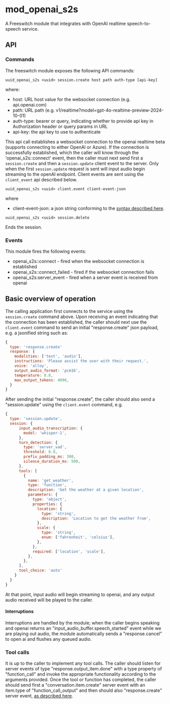 # mod_openai_s2s

A Freeswitch module that integrates with OpenAI realtime speech-to-speech service.

## API

### Commands
The freeswitch module exposes the following API commands:

```
uuid_openai_s2s <uuid> session.create host path auth-type [api-key]
```
where:
- host: URL host value for the websocket connection (e.g. api.openai.com)
- path: URL path (e.g. v1/realtime?model=gpt-4o-realtime-preview-2024-10-01)
- auth-type: bearer or query, indicating whether to provide api key in Authorization header or query params in URL
- api-key: the api key to use to authenticate

This api call establishes a websocket connection to the openai realtime beta (supports connecting to either OpenAI or Azure).  If the connection is successfully established, which the caller will know through the 'openai_s2s::connect' event, then the caller must next send first a `session.create` and then a `session.update` client event to the server.  Only when the first `session.update` request is sent will input audio begin streaming to the openAI endpoint.  Client events are sent using the `client_event` api described below.

```
uuid_openai_s2s <uuid> client.event client-event-json
```
where
- client-event-json: a json string conforming to the [syntax described here](https://platform.openai.com/docs/guides/realtime/client-events).

```
uuid_openai_s2s <uuid> session.delete
```
Ends the session.

### Events
This module fires the following events:
- openai_s2s::connect - fired when the websocket connection is established
- openai_s2s::connect_failed - fired if the websocket connection fails
- openai_s2s:server_event - fired when a server event is received from openai

## Basic overview of operation

The calling application first connects to the service using the `session.create` command above. Upon receiving an event indicating that the connection has been established, the caller should next use the `client.event` command to send an initial "response.create" json payload, e.g. a jsonified string such as:

```js
{
  type: 'response.create'
  response: {
    modalities: ['text', 'audio'],
    instructions: 'Please assist the user with their request.',
    voice: 'alloy',
    output_audio_format: 'pcm16',
    temperature: 0.8,
    max_output_tokens: 4096,  
  }
}
```

After sending the initial "response.create", the caller should also send a "session.update" using the `client.event` command, e.g.

```js
{
  type: 'session.update',
  session: {
      input_audio_transcription: {
        model: 'whisper-1',
      },
      turn_detection: {
        type: 'server_vad',
        threshold: 0.8,
        prefix_padding_ms: 300,
        silence_duration_ms: 500,
      },
      tools: [
        {
          name: 'get_weather',
          type: 'function',
          description: 'Get the weather at a given location',
          parameters: {
            type: 'object',
            properties: {
              location: {
                type: 'string',
                description: 'Location to get the weather from',
              },
              scale: {
                type: 'string',
                enum: ['fahrenheit', 'celsius'],
              },
            },
            required: ['location', 'scale'],
          },
        },
      ],
      tool_choice: 'auto'
    }
  }
}
```

At that point, input audio will begin streaming to openai, and any output audio received will be played to the caller.

#### Interruptions
Interruptions are handled by the module; when the caller begins speaking and openai returns an "input_audio_buffer.speech_started" event while we are playing out audio, the module automatically sends a "response.cancel" to open ai and flushes any queued audio.

### Tool calls
It is up to the caller to implement any tool calls.  The caller should listen for server events of type "response.output_item.done" with a type property of "function_call" and invoke the appropriate functionality according to the arguments provided.  Once the tool or function has completed, the caller should send first a "conversation.item.create" server event with an item.type of "function_call_output" and then should also "response.create" server event, [as described here](https://platform.openai.com/docs/guides/realtime/function-calls).